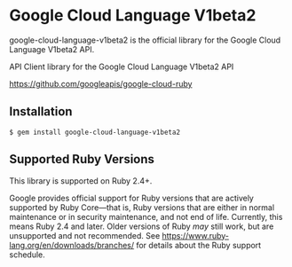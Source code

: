 # Google Cloud Language V1beta2

google-cloud-language-v1beta2 is the official library for the Google Cloud Language V1beta2 API.

API Client library for the Google Cloud Language V1beta2 API

https://github.com/googleapis/google-cloud-ruby

## Installation

```
$ gem install google-cloud-language-v1beta2
```

## Supported Ruby Versions

This library is supported on Ruby 2.4+.

Google provides official support for Ruby versions that are actively supported
by Ruby Core—that is, Ruby versions that are either in normal maintenance or
in security maintenance, and not end of life. Currently, this means Ruby 2.4
and later. Older versions of Ruby _may_ still work, but are unsupported and not
recommended. See https://www.ruby-lang.org/en/downloads/branches/ for details
about the Ruby support schedule.
